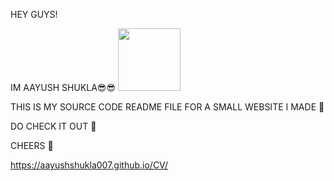 HEY GUYS! 


IM AAYUSH SHUKLA😎😎
<img src="https://media2.giphy.com/media/lOgu1OnjYF2GHBfRU4/giphy.gif?cid=ecf05e47ba0peevq72j1m61fgwwg5hja4dfpt6ktrgmslwo1&rid=giphy.gif" width="100" height="100" />



THIS IS MY SOURCE CODE README FILE FOR A SMALL WEBSITE I MADE 🎉


DO CHECK IT OUT 🐧

CHEERS 🍻

https://aayushshukla007.github.io/CV/

